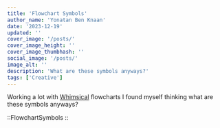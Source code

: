 ```yaml
---
title: 'Flowchart Symbols'
author_name: 'Yonatan Ben Knaan'
date: '2023-12-19'
updated: ''
cover_image: '/posts/'
cover_image_height: ''
cover_image_thumbhash: ''
social_image: '/posts/'
image_alt: ''
description: 'What are these symbols anyways?'
tags: ['Creative']
---
```


Working a lot with [Whimsical](https://whimsical.com/) flowcharts I found myself thinking what are these symbols anyways?

<!-- {{ $doc.description }} -->

<!-- ::lazy-img{src="/posts/..." thumbhash="" alt="" desc=""}
:: -->

<!-- ![...](/posts/.../...) -->

::FlowchartSymbols
::
